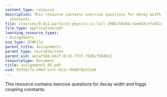 ```yaml
---
content_type: resource
description: This resource contains exercise questions for decay width and higgs coupling
  constants.
file: /courses/8-811-particle-physics-ii-fall-2005/59392c7ae983cefc011c0b88792451e6_assignment5_05.pdf
file_type: application/pdf
learning_resource_types:
- Assignments
ocw_type: OCWFile
parent_title: Assignments
parent_type: CourseSection
parent_uid: ee1af684-b42f-0c32-f73f-75d9cf564912
resourcetype: Document
title: assignment5_05.pdf
uid: 59392c7a-e983-cefc-011c-0b88792451e6
---
```

This resource contains exercise questions for decay width and higgs coupling constants.

